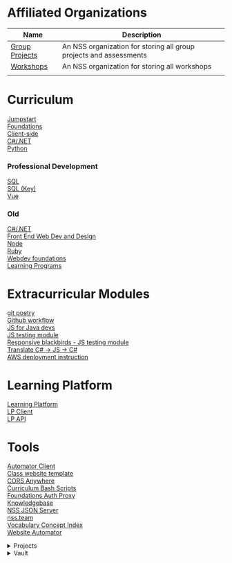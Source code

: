 # Affiliated Organizations
| Name | Description |  
|------|-------------|  
| [Group Projects](https://github.com/nss-group-projects) | An NSS organization for storing all group projects and assessments |  
| [Workshops](https://github.com/nashville-software-school-workshops) | An NSS organization for storing all workshops |
|  |  |


# Curriculum
[Jumpstart](https://github.com/nashville-software-school/jumpstart)  
[Foundations](https://github.com/nashville-software-school/foundations-course)  
[Client-side](https://github.com/nashville-software-school/client-side-mastery)  
[C#/.NET](https://github.com/nashville-software-school/server-side-dotnet-curriculum)  
[Python](https://github.com/nashville-software-school/server-side-python-curriculum)  
### Professional Development
[SQL](https://github.com/nashville-software-school/sql-professional)  
[SQL (Key)](https://github.com/nashville-software-school/sql-professional-key)  
[Vue](https://github.com/nashville-software-school/Vue-Workshop)  
### Old 
[C#/.NET](https://github.com/nashville-software-school/bangazon-inc)  
[Front End Web Dev and Design](https://github.com/nashville-software-school/FEWDD-milestones)  
[Node](https://github.com/nashville-software-school/bangazon-corp)  
[Ruby](https://github.com/nashville-software-school/bangazon-ltd)  
[Webdev foundations](https://github.com/nashville-software-school/web-development-foundations)  
[Learning Programs](https://github.com/nashville-software-school/learning-programs)  

# Extracurricular Modules
[git poetry](https://github.com/nashville-software-school/git-poetry)  
[Github workflow](https://github.com/nashville-software-school/github-workflow)  
[JS for Java devs](https://github.com/nashville-software-school/js_for_java_devs)  
[JS testing module](https://github.com/nashville-software-school/js-testing-module)  
[Responsive blackbirds - JS testing module](https://github.com/nashville-software-school/responsive-black-birds)  
[Translate C# -> JS -> C#](https://github.com/nashville-software-school/translate-csharp-js)  
[AWS deployment instruction](https://github.com/nashville-software-school/aws-deployment-instructions)  

# Learning Platform
[Learning Platform](https://github.com/nashville-software-school/LearningPlatform)  
[LP Client](https://github.com/nashville-software-school/learn-ops-client)  
[LP API](https://github.com/nashville-software-school/learn-ops-api)  

# Tools
[Automator Client](https://github.com/nashville-software-school/automator-client)  
[Class website template](https://github.com/nashville-software-school/class-website-template)  
[CORS Anywhere](https://github.com/nashville-software-school/cors-anywhere)  
[Curriculum Bash Scripts](https://github.com/nashville-software-school/course-bash-scripts)  
[Foundations Auth Proxy](https://github.com/nashville-software-school/foundations-auth-proxy)  
[Knowledgebase](https://github.com/nashville-software-school/knowledgebase)  
[NSS JSON Server](https://github.com/nashville-software-school/nss-json-server)  
[nss.team](https://github.com/nashville-software-school/nss.team)  
[Vocabulary Concept Index](https://github.com/nashville-software-school/vocabulary-concept-index)  
[Website Automator](https://github.com/nashville-software-school/website-automator)  

<details>
  <summary>Projects</summary>
  
### Clients
[Creek River Client](https://github.com/nashville-software-school/dotnet-creek-river-client)  
[Daily Journal Client](https://github.com/nashville-software-school/daily-journal-react-template)  
[Loncotes Client](https://github.com/nashville-software-school/dotnet-loncotes-client)  
[Ninties TV](https://github.com/nashville-software-school/NinetiesTV)  
[Rare Client Python](https://github.com/nashville-software-school/python-rare-client-template)  
[Rock of Ages Client](https://github.com/nashville-software-school/rock-of-ages-client)  
[Tabloid Client](https://github.com/nashville-software-school/TabloidCLI)  

### C#
[Bangazon boilerplate .NET](https://github.com/nashville-software-school/csharp-bangazonapi-boilerplate)  
[Bianca's Bikes template](https://github.com/nashville-software-school/dotnet-biancas-template)  
[Car Builder C#/.NET](https://github.com/nashville-software-school/car-builder)  
[PoKi SQL](https://github.com/nashville-software-school/poki-sqlite)  
[Shooting Dice](https://github.com/nashville-software-school/ShootingDice)  
[Tabloid Prototype](https://github.com/nashville-software-school/TabloidMVC)  
[Trestlebridge C#](https://github.com/nashville-software-school/Trestlebridge-Farms)  
[Truncheons & Flagons - Client](https://github.com/nashville-software-school/Tavern)  
[Truncheons & Flagons - API](https://github.com/nashville-software-school/Tavern-API)  

### Python
[Honey Rae's Python](https://github.com/nashville-software-school/honey-rae-django-version)  
[Rare API Python](https://github.com/nashville-software-school/python-rare-server-template)  
[Rock of Ages API](https://github.com/nashville-software-school/rock-of-ages-api)  
[Ships Declarative API](https://github.com/nashville-software-school/declarative-ships-api)  
[Ships Imperative API](https://github.com/nashville-software-school/imperative-ships-api)  

[Nashville Kennels template](https://github.com/nashville-software-school/nashville-kennels-template)  
[Rare](https://github.com/nashville-software-school/Rare)  
[Sprinkles of Joy](https://github.com/nashville-software-school/sprinkles-of-joy)  
[Tiny Treats Client](https://github.com/nashville-software-school/tinytreats-client)  

</details>

<details>
  <summary>Vault</summary>
  
### Transfer to workshops
[EF Core Explore Concepts](https://github.com/nashville-software-school/EF_Core_Explore_Concepts)  
[Git example random character](https://github.com/nashville-software-school/git-example---random-character)  
[VS Code debugging example](https://github.com/nashville-software-school/vs-code-debug-example)  

### Completed Projects
[Rock of Ages Client (complete)](https://github.com/nashville-software-school/rock-of-ages-client-solution)  
[Learning moments (complete)](https://github.com/nashville-software-school/Learning-Moments-Complete)  
[Chuckle checklist (complete)](https://github.com/nashville-software-school/Chuckle-Checklist-Complete)  
[Honey Raes (complete)](https://github.com/nashville-software-school/Honey-Rea-Complete)

### Miscelleneous
[C# Bangazon boilerplate v1](https://github.com/nashville-software-school/csharp-bangazon-site-boilerplate)  
[C# Bangazon boilerplate v2](https://github.com/nashville-software-school/csharp-bangazonapi-boilerplate-v2)  
[C# integration testing](https://github.com/nashville-software-school/csharp-mvc-integration-tessting)  
[C# self assessment Musician MVC](https://github.com/nashville-software-school/CSharp-Self-Assessment-MusicianMVC)  
[C# self assessment Musician](https://github.com/nashville-software-school/CSharp-Self-Assessment-MusicianFullStack)  
[C# self assessment orientation](https://github.com/nashville-software-school/CSharp-Self-Assessment-Orientation)  
[C# workforce boilerplate](https://github.com/nashville-software-school/csharp-workforce-boilerplate)  
[C75 Server side (experiment?)](https://github.com/nashville-software-school/C75-server-side)  
[Class website](https://github.com/nashville-software-school/Class-Website)  
[Client-side instructor](https://github.com/nashville-software-school/client-side-mastery-instructor)  
[Daily jounrnal react 18 template](https://github.com/nashville-software-school/daily-journal-react-18-template)  
[Django REST template](https://github.com/nashville-software-school/django-rest-template)  
[Elated Mane](https://github.com/nashville-software-school/elated-mane)  
[Favameal template python](https://github.com/nashville-software-school/favameal-django-template)  
[foundations](https://github.com/nashville-software-school/foundations)  
[Hackoween2019](https://github.com/nashville-software-school/dg-hackoween-2019)  
[Honey Rae React 18](https://github.com/nashville-software-school/honey-rae-react18)  
[Level up React 18](https://github.com/nashville-software-school/level-up-react-18-template)  
[Level up React template](https://github.com/nashville-software-school/level-up-react-template)  
[Maker Forge](https://github.com/nashville-software-school/MakerForge)  
[Server-side Dotnet Instructor](https://github.com/nashville-software-school/server-side-dotnet-instructor)  
[Pet adoption portal](https://github.com/nashville-software-school/pet-adoption-portal)  
[Python instructor](https://github.com/nashville-software-school/server-side-python-instructor)  
[Rare React 18 template](https://github.com/nashville-software-school/rare-react-18-template)  
[React 17 template](https://github.com/nashville-software-school/react-17-template)  
[Tabloid Fullstack](https://github.com/nashville-software-school/TabloidFullStack)  
[testing lnl](https://github.com/nashville-software-school/testing-lnl)  
[Wisdom & Grace](https://github.com/nashville-software-school/WisdomAndGrace)  

</details>
